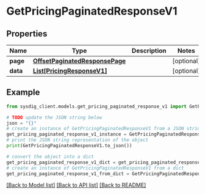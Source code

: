 # GetPricingPaginatedResponseV1


## Properties

Name | Type | Description | Notes
------------ | ------------- | ------------- | -------------
**page** | [**OffsetPaginatedResponsePage**](OffsetPaginatedResponsePage.md) |  | [optional] 
**data** | [**List[PricingResponseV1]**](PricingResponseV1.md) |  | [optional] 

## Example

```python
from sysdig_client.models.get_pricing_paginated_response_v1 import GetPricingPaginatedResponseV1

# TODO update the JSON string below
json = "{}"
# create an instance of GetPricingPaginatedResponseV1 from a JSON string
get_pricing_paginated_response_v1_instance = GetPricingPaginatedResponseV1.from_json(json)
# print the JSON string representation of the object
print(GetPricingPaginatedResponseV1.to_json())

# convert the object into a dict
get_pricing_paginated_response_v1_dict = get_pricing_paginated_response_v1_instance.to_dict()
# create an instance of GetPricingPaginatedResponseV1 from a dict
get_pricing_paginated_response_v1_from_dict = GetPricingPaginatedResponseV1.from_dict(get_pricing_paginated_response_v1_dict)
```
[[Back to Model list]](../README.md#documentation-for-models) [[Back to API list]](../README.md#documentation-for-api-endpoints) [[Back to README]](../README.md)


